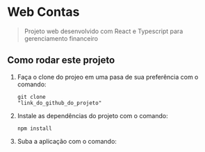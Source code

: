# Web Contas

> Projeto web desenvolvido com React e Typescript para gerenciamento financeiro

## Como rodar este projeto

1. Faça o clone do projeo em uma pasa de sua preferência com o comando:

    ```Shell
    git clone
    "link_do_github_do_projeto"
    ```

1. Instale as dependências do projeto com o comando:

   ```Shell
   npm install
   ```

1. Suba a aplicação com o comando:

  ```